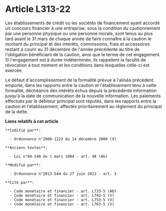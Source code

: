 # Article L313-22

Les établissements de crédit ou les sociétés de financement ayant accordé un concours financier à une entreprise, sous la
condition du cautionnement par une personne physique ou une personne morale, sont tenus au plus tard avant le 31 mars de
chaque année de faire connaître à la caution le montant du principal et des intérêts, commissions, frais et accessoires
restant à courir au 31 décembre de l'année précédente au titre de l'obligation bénéficiant de la caution, ainsi que le terme
de cet engagement. Si l'engagement est à durée indéterminée, ils rappellent la faculté de révocation à tout moment et les
conditions dans lesquelles celle-ci est exercée.

Le défaut d'accomplissement de la formalité prévue à l'alinéa précédent emporte, dans les rapports entre la caution et
l'établissement tenu à cette formalité, déchéance des intérêts échus depuis la précédente information jusqu'à la date de
communication de la nouvelle information. Les paiements effectués par le débiteur principal sont réputés, dans les rapports
entre la caution et l'établissement, affectés prioritairement au règlement du principal de la dette.

**Liens relatifs à cet article**

	**Codifié par**:

	  - Ordonnance n°2000-1223 du 14 décembre 2000 (V)

	**Anciens textes**:

	  - Loi n°84-148 du 1 mars 1984 - art. 48 (Ab)

	**Modifié par**:

	  - Ordonnance n°2013-544 du 27 juin 2013 - art. 3

	**Cité par**:

	  - Code monétaire et financier - art. L733-5 (Ab)
	  - Code monétaire et financier - art. L743-5 (V)
	  - Code monétaire et financier - art. L753-5 (V)
	  - Code monétaire et financier - art. L763-5 (V)
